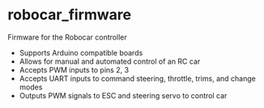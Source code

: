 # robocar_firmware
Firmware for the Robocar controller

 - Supports Arduino compatible boards
 - Allows for manual and automated control of an RC car
 - Accepts PWM inputs to pins 2, 3
 - Accepts UART inputs to command steering, throttle, trims, and change modes
 - Outputs PWM signals to ESC and steering servo to control car
